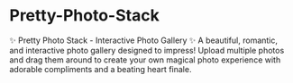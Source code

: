 # Pretty-Photo-Stack
✨ Pretty Photo Stack - Interactive Photo Gallery ✨ A beautiful, romantic, and interactive photo gallery designed to impress! Upload multiple photos and drag them around to create your own magical photo experience with adorable compliments and a beating heart finale.

